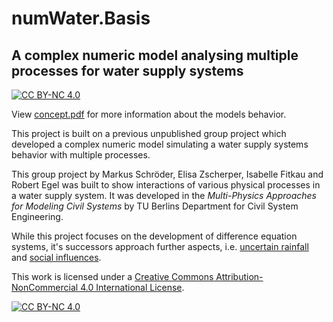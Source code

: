 # numWater.Basis

## A complex numeric model analysing multiple processes for water supply systems

[![CC BY-NC 4.0][cc-by-nc-shield]][cc-by-nc]

View [concept.pdf](https://github.com/robertegel/numWater.Basis/blob/master/concept.pdf) for more information about the models behavior.

This project is built on a previous unpublished group project which developed a complex numeric model simulating a water supply systems behavior with multiple processes.

This group project by Markus Schröder, Elisa Zscherper, Isabelle Fitkau and Robert Egel was built to show interactions of various physical processes in a water supply system. It was developed in the *Multi-Physics Approaches for Modeling Civil Systems* by TU Berlins Department for Civil System Engineering.

While this project focuses on the development of difference equation systems, it's successors approach further aspects, i.e. [uncertain rainfall](https://github.com/robertegel/numWater.Stochastic) and [social influences](https://github.com/robertegel/numWater.Social).

This work is licensed under a [Creative Commons Attribution-NonCommercial 4.0 International License][cc-by-nc].

[![CC BY-NC 4.0][cc-by-nc-image]][cc-by-nc]

[cc-by-nc]: http://creativecommons.org/licenses/by-nc/4.0/
[cc-by-nc-image]: https://licensebuttons.net/l/by-nc/4.0/88x31.png
[cc-by-nc-shield]: https://img.shields.io/badge/License-CC%20BY--NC%204.0-lightgrey.svg

